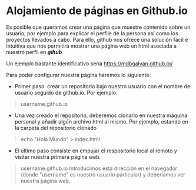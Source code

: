 # Alojamiento de páginas en Github.io

Es posible que queramos crear una página que muestre contenido sobre un usuario, por ejemplo para explicar el perfile de la persona así como los proyectos llevados a cabo. Para ello, github nos ofrece una solución fácil e intuitiva que nos permitirá mostrar una página web en html asociada a nuestro perfil en ***gihub***

Un ejemplo bastante identificativo sería 
https://mdbgalvan.github.io/

Para poder configurar nuestra página haremos lo siguiente:

* Primer paso: crear un repositorio bajo nuestro usuario con el nombre de usuario seguido de github.io. Por ejemplo:

>username.github.io

* Una vez creado el repositorio, deberemos clonarlo en nuestra máquina personal y añadir algún archivo html al mismo. 
Por ejemplo, estando en la carpeta del repositorio clonado
>echo "Hola Mundo" > index.html

* El último paso consiste en empujar el respositorio local al remoto y visitar nuestra primera página web.
>username.github.io
Introducimos esta dirección en el navegador (donde "username" es nuestro usuario particular) y deberíamos ver nuestra página web.